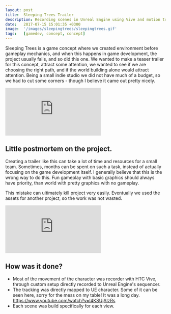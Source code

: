 ```yaml
---
layout: post
title:  Sleeping Trees Trailer
description: Recording scenes in Unreal Engine using Vive and motion tracking, and other gimmics.
date:   2017-07-15 15:01:35 +0300
image:  '/images/sleepingtrees/sleepingtrees.gif'
tags:   [gamedev, concept, concept]
---
```

Sleeping Trees is a game concept where we created environment before gameplay mechanics, and when this happens in game development, the project usually fails, and so did this one. We wanted to make a teaser trailer for this concept, attract some attention, we wanted to see if we are choosing the right path, and if the world building alone would attract attention. Being a small indie studio we did not have much of a budget, so we had to cut some corners - though I believe it came out pretty nicely.

<p><iframe src="https://www.youtube.com/embed/CNBxhnreamw" frameborder="0" allowfullscreen></iframe></p>

## Little postmortem on the project.

Creating a trailer like this can take a lot of time and resources for a small team. Sometimes, months can be spent on such a task, instead of actually focusing on the game development itself. I generally believe that this is the wrong way to do this. Fun gameplay with basic graphics should always have priority, than world with pretty graphics with no gameplay. 

This mistake can ultimately kill project very easily. Eventually we used the assets for another project, so the work was not wasted.

<p><iframe src="https://www.youtube.com/embed/hD5BJWd937s" frameborder="0" allowfullscreen></iframe></p>


## How was it done?

- Most of the movement of the character was recorder with HTC Vive, through custom setup directly recorded to Unreal Engine's sequencer.
- The tracking was directly mapped to UE character. Some of it can be seen here, sorry for the mess on my table! It was a long day. https://www.youtube.com/watch?v=l4KSUjAlzRs
- Each scene was build specifically for each view.



